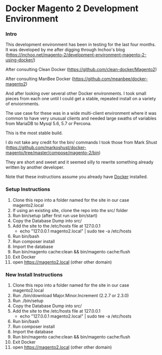 # Docker Magento 2 Development Environment


### Intro
This development environment has been in testing for the last four months. It was developed by me after digging through Inchoo's blog (https://inchoo.net/magento-2/development-environment-magento-2-using-docker/)

After consulting Clean Docker (https://github.com/clean-docker/Magento2)

After consulting ManBee Docker (https://github.com/meanbee/docker-magento2)

And after looking over several other Docker environments. I took small pieces from each one until I could get a stable, repeated install on a variety of enviornments.

The use case for these was in a wide multi-client environment where it was common to have very unusual clients and needed large swaths of variables from MariaDB to Mysql 5.6, 5.7 or Percona. 

This is the most stable build.

I do not take any credit for the bin/ commands I took those from Mark Shust
 (https://github.com/markoshust/docker-magento/tree/master/compose/magento-2/bin)

They are short and sweet and it seemed silly to rewrite something already written by another developer.

Note that these instructions assume you already have [Docker](https://www.docker.com/products/docker-desktop) installed.

### Setup Instructions
1. Clone this repo into a folder named for the site in our case magento2.local
2. If using an existing site, clone the repo into the src/ folder
3. Run bin/setup (after first run use bin/start)
4. Copy the Database Dump into src/
5. Add the site to the /etc/hosts file at 127.0.0.1 
    * echo "127.0.0.1 magento2.local" | sudo tee -a /etc/hosts
6. Run bin/bash
7. Run composer install
8. Import the database
9. Run bin/magento cache:clean && bin/magento cache:flush
10. Exit Docker
11. open https://magento2.local (other other domain)

### New Install Instructions
1. Clone this repo into a folder named for the site in our case magento2.local
2. Run ./bin/download Major.Minor.Increment (2.2.7 or 2.3.0)
3. Run ./bin/setup
4. Copy the Database Dump into src/
5. Add the site to the /etc/hosts file at 127.0.0.1
    * echo "127.0.0.1 magento2.local" | sudo tee -a /etc/hosts
6. Run bin/bash
7. Run composer install
8. Import the database
9. Run bin/magento cache:clean && bin/magento cache:flush
10. Exit Docker
11. open https://magento2.local (other other domain)
